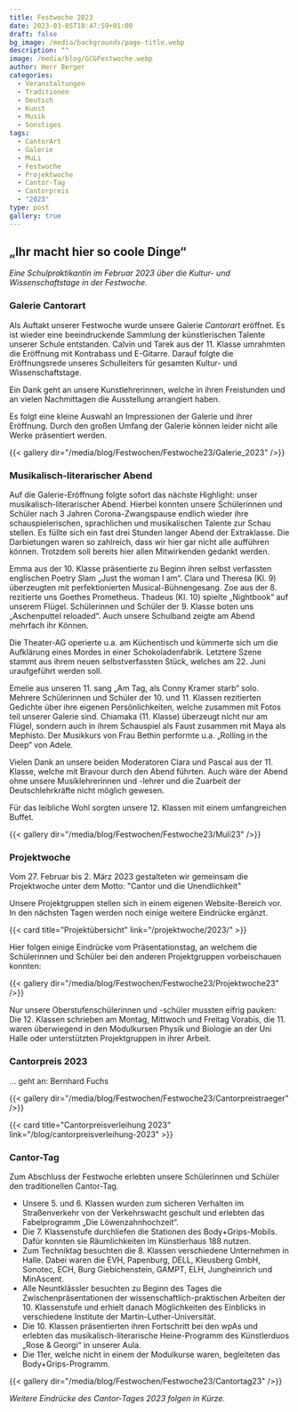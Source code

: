 ```yaml
---
title: Festwoche 2023
date: 2023-03-05T18:47:59+01:00
draft: false
bg_image: /media/backgrounds/page-title.webp
description: ""
image: /media/blog/GCGFestwoche.webp
author: Herr Berger
categories:
  - Veranstaltungen
  - Traditionen
  - Deutsch
  - Kunst
  - Musik
  - Sonstiges
tags:
  - CantorArt
  - Galerie
  - MuLi
  - Festwoche
  - Projektwoche
  - Cantor-Tag
  - Cantorpreis
  - "2023"
type: post
gallery: true
---
```

## „Ihr macht hier so coole Dinge“

_Eine Schulpraktikantin im Februar 2023 über die Kultur- und Wissenschaftstage in der Festwoche._

### Galerie Cantorart

Als Auftakt unserer Festwoche wurde unsere Galerie _Cantorart_ eröffnet. Es ist wieder eine beeindruckende Sammlung der künstlerischen Talente unserer Schule entstanden. Calvin und Tarek aus der 11. Klasse umrahmten die Eröffnung mit Kontrabass und E-Gitarre. Darauf folgte die Eröffnungsrede unseres Schulleiters für gesamten Kultur- und Wissenschaftstage.

Ein Dank geht an unsere Kunstlehrerinnen, welche in ihren Freistunden und an vielen Nachmittagen die Ausstellung arrangiert haben.

Es folgt eine kleine Auswahl an Impressionen der Galerie und ihrer Eröffnung. Durch den großen Umfang der Galerie können leider nicht alle Werke präsentiert werden.

{{< gallery dir="/media/blog/Festwochen/Festwoche23/Galerie_2023" />}}

### Musikalisch-literarischer Abend

Auf die Galerie-Eröffnung folgte sofort das nächste Highlight: unser musikalisch-literarischer Abend. Hierbei konnten unsere Schülerinnen und Schüler nach 3 Jahren Corona-Zwangspause endlich wieder ihre schauspielerischen, sprachlichen und musikalischen Talente zur Schau stellen. Es füllte sich ein fast drei Stunden langer Abend der Extraklasse. Die Darbietungen waren so zahlreich, dass wir hier gar nicht alle aufführen können. Trotzdem soll bereits hier allen Mitwirkenden gedankt werden.

Emma aus der 10. Klasse präsentierte zu Beginn ihren selbst verfassten englischen Poetry Slam „Just the woman I am“. Clara und Theresa (Kl. 9) überzeugten mit perfektionierten Musical-Bühnengesang. Zoe aus der 8. rezitierte uns Goethes Prometheus. Thadeus (Kl. 10) spielte „Nightbook“ auf unserem Flügel. Schülerinnen und Schüler der 9. Klasse boten uns „Aschenputtel reloaded“. Auch unsere Schulband zeigte am Abend mehrfach ihr Können.

Die Theater-AG operierte u.a. am Küchentisch und kümmerte sich um die Aufklärung eines Mordes in einer Schokoladenfabrik. Letztere Szene stammt aus ihrem neuen selbstverfassten Stück, welches am 22. Juni uraufgeführt werden soll.

Emelie aus unseren 11. sang „Am Tag, als Conny Kramer starb“ solo. Mehrere Schülerinnen und Schüler der 10. und 11. Klassen rezitierten Gedichte über ihre eigenen Persönlichkeiten, welche zusammen mit Fotos teil unserer Galerie sind. Chiamaka (11. Klasse) überzeugt nicht nur am Flügel, sondern auch in ihrem Schauspiel als Faust zusammen mit Maya als Mephisto. Der Musikkurs von Frau Bethin performte u.a. „Rolling in the Deep“ von Adele.

Vielen Dank an unsere beiden Moderatoren Clara und Pascal aus der 11. Klasse, welche mit Bravour durch den Abend führten. Auch wäre der Abend ohne unsere Musiklehrerinnen und -lehrer und die Zuarbeit der Deutschlehrkräfte nicht möglich gewesen.

Für das leibliche Wohl sorgten unsere 12. Klassen mit einem umfangreichen Buffet.

{{< gallery dir="/media/blog/Festwochen/Festwoche23/Muli23" />}}

### Projektwoche

Vom 27. Februar bis 2. März 2023 gestalteten wir gemeinsam die Projektwoche unter dem Motto: "Cantor und die Unendlichkeit"

Unsere Projektgruppen stellen sich in einem eigenen Website-Bereich vor. In den nächsten Tagen werden noch einige weitere Eindrücke ergänzt.

{{< card title="Projektübersicht" link="/projektwoche/2023/" >}}

Hier folgen einige Eindrücke vom Präsentationstag, an welchem die Schülerinnen und Schüler bei den anderen Projektgruppen vorbeischauen konnten:

{{< gallery dir="/media/blog/Festwochen/Festwoche23/Projektwoche23" />}}

Nur unsere Oberstufenschülerinnen und -schüler mussten eifrig pauken: Die 12. Klassen schrieben am Montag, Mittwoch und Freitag Vorabis, die 11. waren überwiegend in den Modulkursen Physik und Biologie an der Uni Halle oder unterstützten Projektgruppen in ihrer Arbeit.

### Cantorpreis 2023

… geht an: Bernhard Fuchs

{{< gallery dir="/media/blog/Festwochen/Festwoche23/Cantorpreistraeger" />}}

{{< card title="Cantorpreisverleihung 2023" link="/blog/cantorpreisverleihung-2023" >}}

### Cantor-Tag

Zum Abschluss der Festwoche erlebten unsere Schülerinnen und Schüler den traditionellen Cantor-Tag.

- Unsere 5. und 6. Klassen wurden zum sicheren Verhalten im Straßenverkehr von der Verkehrswacht geschult und erlebten das Fabelprogramm „Die Löwenzahnhochzeit“.
- Die 7. Klassenstufe durchliefen die Stationen des Body+Grips-Mobils. Dafür konnten sie Räumlichkeiten im Künstlerhaus 188 nutzen.
- Zum Techniktag besuchten die 8. Klassen verschiedene Unternehmen in Halle. Dabei waren die EVH, Papenburg, DELL, Kleusberg GmbH, Sonotec, ECH, Burg Giebichenstein, GAMPT, ELH, Jungheinrich und MinAscent.
- Alle Neuntklässler besuchten zu Beginn des Tages die Zwischenpräsentationen der wissenschaftlich-praktischen Arbeiten der 10. Klassenstufe und erhielt danach Möglichkeiten des Einblicks in verschiedene Institute der Martin-Luther-Universität.
- Die 10. Klassen präsentierten ihren Fortschritt bei den wpAs und erlebten das musikalisch-literarische Heine-Programm des Künstlerduos „Rose & Georgi“ in unserer Aula.
- Die 11er, welche nicht in einem der Modulkurse waren, begleiteten das Body+Grips-Programm.

{{< gallery dir="/media/blog/Festwochen/Festwoche23/Cantortag23" />}}

_Weitere Eindrücke des Cantor-Tages 2023 folgen in Kürze._
